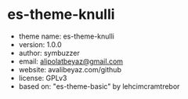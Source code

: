 # es-theme-knulli
- theme name:     es-theme-knulli
- version:        1.0.0
- author:         symbuzzer
- email:		      alipolatbeyaz@gmail.com
- website:	      avalibeyaz.com/github
- license:        GPLv3
- based on:       "es-theme-basic" by lehcimcramtrebor  
